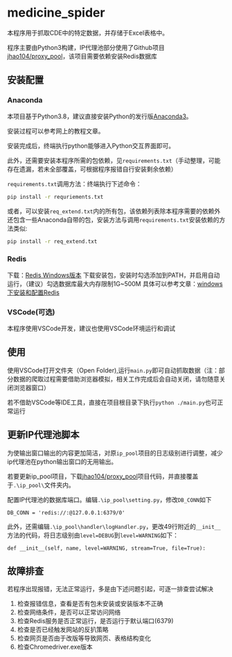 # medicine_spider

本程序用于抓取CDE中的特定数据，并存储于Excel表格中。

程序主要由Python3构建，IP代理池部分使用了Github项目[jhao104/proxy_pool](https://github.com/jhao104/proxy_pool)，该项目需要依赖安装Redis数据库

## 安装配置

### Anaconda
本项目基于Python3.8，建议直接安装Python的发行版[Anaconda3](https://www.anaconda.com/products/individual)。

安装过程可以参考网上的教程文章。

安装完成后，终端执行python能够进入Python交互界面即可。

此外，还需要安装本程序所需的包依赖，见`requirements.txt`（手动整理，可能存在遗漏，若未全部覆盖，可根据程序报错自行安装剩余依赖）

`requirements.txt`调用方法：终端执行下述命令：
```bash
pip install -r requriements.txt 
```
或者，可以安装`req_extend.txt`内的所有包，该依赖列表除本程序需要的依赖外还包含一些Anaconda自带的包，安装方法与调用`requirements.txt`安装依赖的方法类似:
```bash
pip install -r req_extend.txt
```


### Redis
下载：[Redis Windows版本](https://links.jianshu.com/go?to=https%3A%2F%2Fgithub.com%2FMicrosoftArchive%2Fredis%2Freleases)
下载安装包，安装时勾选添加到PATH，并启用自动运行，（建议）勾选数据库最大内存限制1G~500M
具体可以参考文章：[windows下安装和配置Redis](https://www.jianshu.com/p/e16d23e358c0)

### VSCode(可选)
本程序使用VSCode开发，建议也使用VSCode环境运行和调试

## 使用
使用VSCode打开文件夹（Open Folder),运行`main.py`即可自动抓取数据（注：部分数据的爬取过程需要借助浏览器模拟，相关工作完成后会自动关闭，请勿随意关闭浏览器窗口）

若不借助VSCode等IDE工具，直接在项目根目录下执行`python ./main.py`也可正常运行

## 更新IP代理池脚本
为使输出窗口输出的内容更加简洁，对原`ip_pool`项目的日志级别进行调整，减少ip代理池在python输出窗口的无用输出。

若要更新ip_pool项目，下载[jhao104/proxy_pool](https://github.com/jhao104/proxy_pool)项目代码，并直接覆盖于`.\ip_pool\`文件夹内。

配置IP代理池的数据库端口。编辑`.\ip_pool\setting.py`，修改`DB_CONN`如下
```
DB_CONN = 'redis://:@127.0.0.1:6379/0'
```

此外，还需编辑`.\ip_pool\handler\logHandler.py`，更改49行附近的`__init__`方法的代码，将日志级别由`level=DEBUG`到`level=WARNING`如下：
```
def __init__(self, name, level=WARNING, stream=True, file=True):
```

## 故障排查
若程序出现报错，无法正常运行，多是由下述问题引起，可逐一排查尝试解决

1. 检查报错信息，查看是否有包未安装或安装版本不正确
2. 检查网络条件，是否可以正常访问网络
3. 检查Redis服务是否正常运行，是否运行于默认端口(6379)
4. 检查是否已经触发网站的反扒策略
5. 检查网页是否由于改版等导致网页、表格结构变化
6. 检查Chromedriver.exe版本

